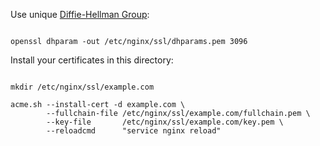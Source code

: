 Use unique [Diffie-Hellman Group](https://weakdh.org/sysadmin.html):

```shell

openssl dhparam -out /etc/nginx/ssl/dhparams.pem 3096
```

Install your certificates in this directory:

```shell

mkdir /etc/nginx/ssl/example.com

acme.sh --install-cert -d example.com \
        --fullchain-file /etc/nginx/ssl/example.com/fullchain.pem \
        --key-file       /etc/nginx/ssl/example.com/key.pem \
        --reloadcmd      "service nginx reload"
```
